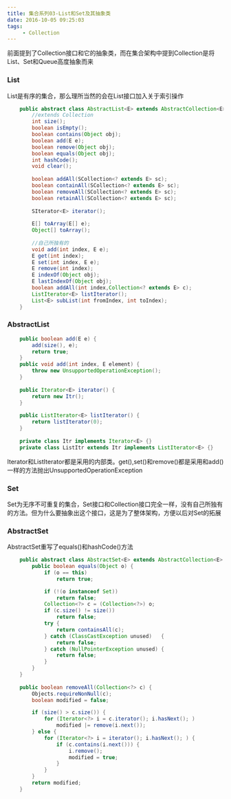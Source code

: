 ```yaml
---
title: 集合系列03-List和Set及其抽象类
date: 2016-10-05 09:25:03
tags:
	 - Collection
---
```

前面提到了Collection接口和它的抽象类，而在集合架构中提到Collection是将List、Set和Queue高度抽象而来

### List

List是有序的集合，那么理所当然的会在List接口加入关于索引操作

<!--more-->

``` java
	public abstract class AbstractList<E> extends AbstractCollection<E> implements List<E> {     
		//extends Collection
		int size();
		boolean isEmpty();
		boolean contains(Object obj);
		boolean add(E e);
		boolean remove(Object obj);
		boolean equals(Object obj);
		int hashCode();
		void clear();
		
		boolean addAll(SCollection<? extends E> sc);
		boolean containAll(SCollection<? extends E> sc);
		boolean removeAll(SCollection<? extends E> sc);
		boolean retainAll(SCollection<? extends E> sc);
		
		SIterator<E> iterator();
		
		E[] toArray(E[] e);
		Object[] toArray();
		
		//自己所独有的
		void add(int index, E e);
		E get(int index);
		E set(int index, E e);
		E remove(int index);
		E indexOf(Object obj);
		E lastIndexOf(Object obj);
		boolean addAll(int index,Collection<? extends E> c);
		ListIterator<E> listIterator();
		List<E> subList(int fromIndex, int toIndex);
	}
```
### AbstractList

``` java
	public boolean add(E e) {
		add(size(), e);
		return true;
	}
	public void add(int index, E element) {
        throw new UnsupportedOperationException();
    }
	
	public Iterator<E> iterator() {
        return new Itr();
    }
	
	public ListIterator<E> listIterator() {
        return listIterator(0);
    }
	
	private class Itr implements Iterator<E> {}
	private class ListItr extends Itr implements ListIterator<E> {}
```
Iterator和ListIterator都是采用的内部类。get(),set()和remove()都是采用和add()一样的方法抛出UnsupportedOperationException

### Set

Set为无序不可重复的集合，Set接口和Collection接口完全一样，没有自己所独有的方法。但为什么要抽象出这个接口，这是为了整体架构，方便以后对Set的拓展

### AbstractSet

AbstractSet重写了equals()和hashCode()方法
``` java
	public abstract class AbstractSet<E> extends AbstractCollection<E> implements Set<E> {       
		public boolean equals(Object o) {
			if (o == this)
				return true;

			if (!(o instanceof Set))
				return false;
			Collection<?> c = (Collection<?>) o;
			if (c.size() != size())
				return false;
			try {
				return containsAll(c);
			} catch (ClassCastException unused)   {
				return false;
			} catch (NullPointerException unused) {
				return false;
			}
		}
    }
	
	public boolean removeAll(Collection<?> c) {
        Objects.requireNonNull(c);
        boolean modified = false;

        if (size() > c.size()) {
            for (Iterator<?> i = c.iterator(); i.hasNext(); )
                modified |= remove(i.next());
        } else {
            for (Iterator<?> i = iterator(); i.hasNext(); ) {
                if (c.contains(i.next())) {
                    i.remove();
                    modified = true;
                }
            }
        }
        return modified;
    }
	
```